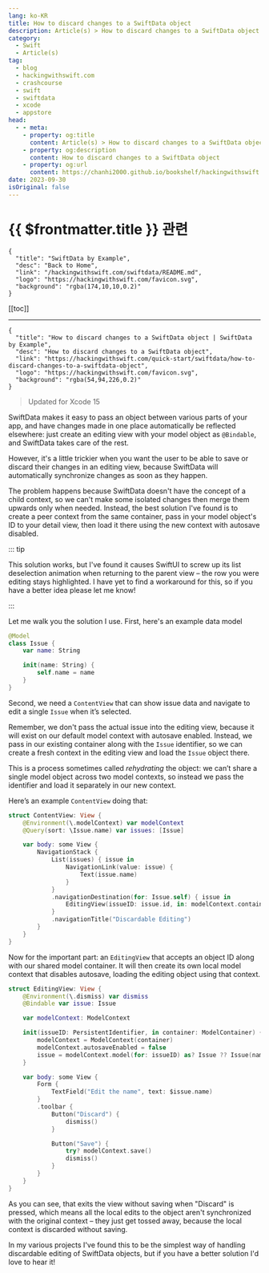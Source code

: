 ```yaml
---
lang: ko-KR
title: How to discard changes to a SwiftData object
description: Article(s) > How to discard changes to a SwiftData object
category:
  - Swift
  - Article(s)
tag: 
  - blog
  - hackingwithswift.com
  - crashcourse
  - swift
  - swiftdata
  - xcode
  - appstore
head:
  - - meta:
    - property: og:title
      content: Article(s) > How to discard changes to a SwiftData object
    - property: og:description
      content: How to discard changes to a SwiftData object
    - property: og:url
      content: https://chanhi2000.github.io/bookshelf/hackingwithswift.com/swiftdata/how-to-discard-changes-to-a-swiftdata-object.html
date: 2023-09-30
isOriginal: false
---
```


# {{ $frontmatter.title }} 관련

```component VPCard
{
  "title": "SwiftData by Example",
  "desc": "Back to Home",
  "link": "/hackingwithswift.com/swiftdata/README.md",
  "logo": "https://hackingwithswift.com/favicon.svg",
  "background": "rgba(174,10,10,0.2)"
}
```

[[toc]]

---

```component VPCard
{
  "title": "How to discard changes to a SwiftData object | SwiftData by Example",
  "desc": "How to discard changes to a SwiftData object",
  "link": "https://hackingwithswift.com/quick-start/swiftdata/how-to-discard-changes-to-a-swiftdata-object", 
  "logo": "https://hackingwithswift.com/favicon.svg",
  "background": "rgba(54,94,226,0.2)"
}
```

> Updated for Xcode 15

SwiftData makes it easy to pass an object between various parts of your app, and have changes made in one place automatically be reflected elsewhere: just create an editing view with your model object as `@Bindable`, and SwiftData takes care of the rest.

However, it's a little trickier when you want the user to be able to save or discard their changes in an editing view, because SwiftData will automatically synchronize changes as soon as they happen.

The problem happens because SwiftData doesn't have the concept of a child context, so we can't make some isolated changes then merge them upwards only when needed. Instead, the best solution I've found is to create a peer context from the same container, pass in your model object's ID to your detail view, then load it there using the new context with autosave disabled. 

::: tip

This solution works, but I've found it causes SwiftUI to screw up its list deselection animation when returning to the parent view – the row you were editing stays highlighted. I have yet to find a workaround for this, so if you have a better idea please let me know!

:::

Let me walk you the solution I use. First, here's an example data model

```swift
@Model
class Issue {
    var name: String

    init(name: String) {
        self.name = name
    }
}
```

Second, we need a `ContentView` that can show issue data and navigate to edit a single `Issue` when it’s selected.

Remember, we don't pass the actual issue into the editing view, because it will exist on our default model context with autosave enabled. Instead, we pass in our existing container along with the `Issue` identifier, so we can create a fresh context in the editing view and load the `Issue` object there.

This is a process sometimes called *rehydrating* the object: we can’t share a single model object across two model contexts, so instead we pass the identifier and load it separately in our new context.

Here’s an example `ContentView` doing that:

```swift
struct ContentView: View {
    @Environment(\.modelContext) var modelContext
    @Query(sort: \Issue.name) var issues: [Issue]

    var body: some View {
        NavigationStack {
            List(issues) { issue in
                NavigationLink(value: issue) {
                    Text(issue.name)
                }
            }
            .navigationDestination(for: Issue.self) { issue in
                EditingView(issueID: issue.id, in: modelContext.container)
            }
            .navigationTitle("Discardable Editing")
        }
    }
}
```

Now for the important part: an `EditingView` that accepts an object ID along with our shared model container. It will then create its own local model context that disables autosave, loading the editing object using that context.

```swift
struct EditingView: View {
    @Environment(\.dismiss) var dismiss
    @Bindable var issue: Issue

    var modelContext: ModelContext

    init(issueID: PersistentIdentifier, in container: ModelContainer) {
        modelContext = ModelContext(container)
        modelContext.autosaveEnabled = false
        issue = modelContext.model(for: issueID) as? Issue ?? Issue(name: "New Issue")
    }

    var body: some View {
        Form {
            TextField("Edit the name", text: $issue.name)
        }
        .toolbar {
            Button("Discard") {
                dismiss()
            }

            Button("Save") {
                try? modelContext.save()
                dismiss()
            }
        }
    }
}
```

As you can see, that exits the view without saving when "Discard" is pressed, which means all the local edits to the object aren't synchronized with the original context – they just get tossed away, because the local context is discarded without saving.

In my various projects I've found this to be the simplest way of handling discardable editing of SwiftData objects, but if you have a better solution I'd love to hear it!

